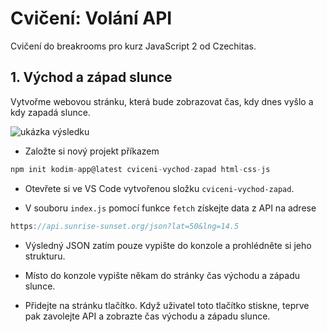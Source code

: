# Cvičení: Volání API

Cvičení do breakrooms pro kurz JavaScript 2 od Czechitas.

## 1. Východ a západ slunce

Vytvořme webovou stránku, která bude zobrazovat čas, kdy dnes vyšlo a kdy zapadá slunce.

![ukázka výsledku](https://kodim.cz/cms/assets/kurzy/daweb/js2/server-komunikace/cv-volani-api/cvlekce%3Evychod-zapad/ukazka.gif)

-  Založte si nový projekt příkazem

```javascript
npm init kodim-app@latest cviceni-vychod-zapad html-css-js
```

- Otevřete si ve VS Code vytvořenou složku `cviceni-vychod-zapad`.

- V souboru `index.js` pomocí funkce `fetch` získejte data z API na adrese

```javascript
https://api.sunrise-sunset.org/json?lat=50&lng=14.5
```
- Výsledný JSON zatím pouze vypište do konzole a prohlédněte si jeho strukturu.

- Místo do konzole vypište někam do stránky čas východu a západu slunce.

- Přidejte na stránku tlačítko. Když uživatel toto tlačítko stiskne, teprve pak zavolejte API a zobrazte čas východu a západu slunce.